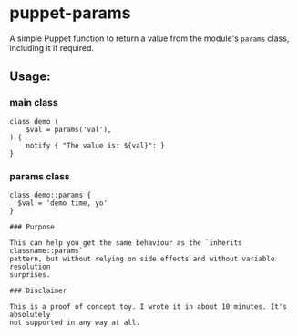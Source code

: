 # puppet-params
A simple Puppet function to return a value from the module's `params` class, including it if required.

## Usage:

### main class

``` Puppet
class demo (
    $val = params('val'),
) {
    notify { "The value is: ${val}": }
}
```

### params class

``` Puppet
class demo::params {
  $val = 'demo time, yo'
}

### Purpose

This can help you get the same behaviour as the `inherits classname::params`
pattern, but without relying on side effects and without variable resolution
surprises.

### Disclaimer

This is a proof of concept toy. I wrote it in about 10 minutes. It's absolutely
not supported in any way at all.

